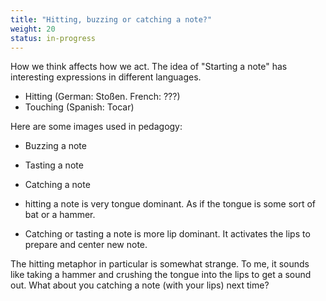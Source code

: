 ```yaml
---
title: "Hitting, buzzing or catching a note?"
weight: 20
status: in-progress
---
```


How we think affects how we act. The idea of "Starting a note" has interesting
expressions in different languages.

- Hitting (German: Stoßen. French: ???)
- Touching (Spanish: Tocar)

Here are some images used in pedagogy:

- Buzzing a note
- Tasting a note
- Catching a note

- hitting a note is very tongue dominant. As if the tongue is some sort of bat or a hammer.
- Catching or tasting a note is more lip dominant. It activates the lips to prepare and center new note.


The hitting metaphor in particular is somewhat strange. To me, it sounds like taking a
hammer and crushing the tongue into the lips to get a sound out.
What about you catching a note (with your lips) next time?
